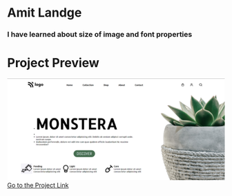 # Amit Landge

### I have learned about size of image and font properties

# Project Preview

![project01](Project06.png)  
[Go to the Project Link](https://merry-phoenix-feae36.netlify.app/ "link")
